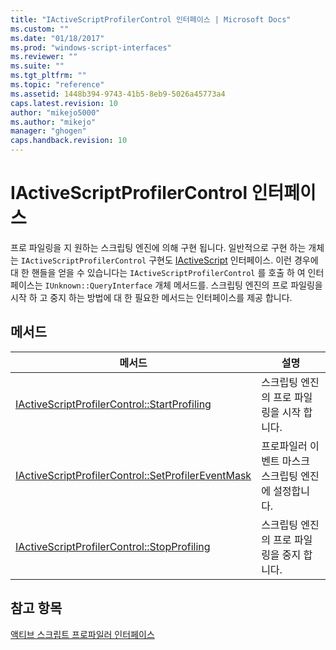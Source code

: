```yaml
---
title: "IActiveScriptProfilerControl 인터페이스 | Microsoft Docs"
ms.custom: ""
ms.date: "01/18/2017"
ms.prod: "windows-script-interfaces"
ms.reviewer: ""
ms.suite: ""
ms.tgt_pltfrm: ""
ms.topic: "reference"
ms.assetid: 1448b394-9743-41b5-8eb9-5026a45773a4
caps.latest.revision: 10
author: "mikejo5000"
ms.author: "mikejo"
manager: "ghogen"
caps.handback.revision: 10
---
```

# IActiveScriptProfilerControl 인터페이스
프로 파일링을 지 원하는 스크립팅 엔진에 의해 구현 됩니다.  일반적으로 구현 하는 개체는 `IActiveScriptProfilerControl` 구현도 [IActiveScript](../../winscript/reference/iactivescript.md) 인터페이스.  이런 경우에 대 한 핸들을 얻을 수 있습니다는 `IActiveScriptProfilerControl` 를 호출 하 여 인터페이스는 `IUnknown::QueryInterface` 개체 메서드를.  스크립팅 엔진의 프로 파일링을 시작 하 고 중지 하는 방법에 대 한 필요한 메서드는 인터페이스를 제공 합니다.  
  
## 메서드  
  
|메서드|설명|  
|---------|--------|  
|[IActiveScriptProfilerControl::StartProfiling](../../winscript/reference/iactivescriptprofilercontrol-startprofiling.md)|스크립팅 엔진의 프로 파일링을 시작 합니다.|  
|[IActiveScriptProfilerControl::SetProfilerEventMask](../../winscript/reference/iactivescriptprofilercontrol-setprofilereventmask.md)|프로파일러 이벤트 마스크 스크립팅 엔진에 설정합니다.|  
|[IActiveScriptProfilerControl::StopProfiling](../../winscript/reference/iactivescriptprofilercontrol-stopprofiling.md)|스크립팅 엔진의 프로 파일링을 중지 합니다.|  
  
## 참고 항목  
 [액티브 스크립트 프로파일러 인터페이스](../../winscript/reference/active-script-profiler-interfaces.md)
